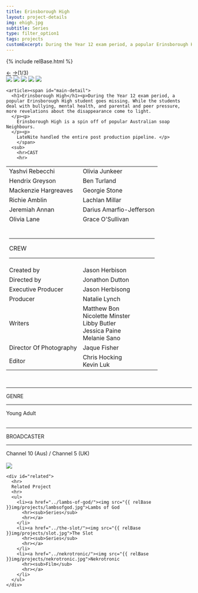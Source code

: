 ```yaml
---
title: Erinsborough High
layout: project-details
img: ehigh.jpg
subtitle: Series
type: filter_option1
tags: projects
customExcerpt: During the Year 12 exam period, a popular Erinsborough High student goes missing. While the students deal with bullying, mental health, and parental and peer pressure, more revelations about the disappearance come to light.
---
```

{% include relBase.html %}

  <section id="details">
    <div id="carousel">
      <div id="carousel_controls"><span><a href="#" id="carousel_backward">&larr;</a> <a href="#"
            id="carousel_forward">&rarr;</a></span><span id="pagecount">(1/3)</span></div>
      <div id="carousel_img">
        <img src="{{ relBase }}img/gallery/ehigh7.jpg" id="img1">
        <img src="{{ relBase }}img/gallery/ehigh4.jpg" id="img2">
        <img src="{{ relBase }}img/gallery/ehigh5.jpg" id="img3">
        <img src="{{ relBase }}img/gallery/ehigh6.jpg" id="img4">
        <img src="{{ relBase }}img/gallery/ehigh1.jpg" id="img5">
      </div>
    </div>


    <article><span id="main-detail">
      <h1>Erinsborough High</h1><p>During the Year 12 exam period, a popular Erinsborough High student goes missing. While the students deal with bullying, mental health, and parental and peer pressure, more revelations about the disappearance come to light.
      </p><p>
        Erinsborough High is a spin off of popular Australian soap Neighbours.
      </p><p>
        LateNite handled the entire post production pipeline. </p>     
        </span>
      <sub>
        <hr>CAST
        <hr>
<table>
  <tr><td>Yashvi Rebecchi</td><td>Olivia Junkeer</td></tr>
  <tr><td>Hendrix Greyson</td><td>Ben Turland</td></tr>
  <tr><td>Mackenzie Hargreaves</td><td>Georgie Stone</td></tr>
  <tr><td>Richie Amblin</td><td>Lachlan Millar</td></tr>
  <tr><td>Jeremiah Annan</td><td>Darius Amarfio-Jefferson</td></tr>
  <tr><td>Olivia Lane</td><td>Grace O&#39;Sullivan </td></tr>
  <tr><td colspan="2"><br><hr>CREW
    <hr></td></tr><tr><td>
        Created by</td><td>Jason Herbison</td></tr><tr><td>
        Directed by</td><td>Jonathon Dutton</td></tr><tr><td>
        Executive Producer</td><td>Jason Herbisong</td></tr><tr><td>
        Producer</td><td>Natalie Lynch</td></tr><tr><td>
        Writers</td><td>Matthew Bon<br>Nicolette Minster<br>Libby Butler<br>Jessica Paine<br>Melanie Sano</td></tr><tr><td>
        Director Of Photography</td><td>Jaque Fisher</td></tr><tr><td>
        Editor</td><td>Chris Hocking<br>Kevin Luk</td></tr></table><br>
        <hr>GENRE
        <hr>
        Young Adult<br>
        <br>
        <hr>BROADCASTER
        <hr>
        Channel 10 (Aus) / Channel 5 (UK)<br><br>
        <a href="https://www.imdb.com/title/tt10925930/" target="_blank"><img src="{{ relBase }}img/social/imdb.svg" class="imdb"></a>
      </sub>
    </article>

    <div id="related">
      <hr>
      Related Project
      <hr>
      <ul>
        <li><a href="../lambs-of-god/"><img src="{{ relBase }}img/projects/lambsofgod.jpg">Lambs of God
          <hr><sub>Series</sub>
          <hr></a>
        </li>
        <li><a href="../the-slot/"><img src="{{ relBase }}img/projects/slot.jpg">The Slot
          <hr><sub>Series</sub>
          <hr></a>
        </li>
        <li><a href="../nekrotronic/"><img src="{{ relBase }}img/projects/nekrotronic.jpg">Nekrotronic
          <hr><sub>Film</sub>
          <hr></a>
        </li>
      </ul>
    </div>
  </section>



  <div id="gradient"></div>
  